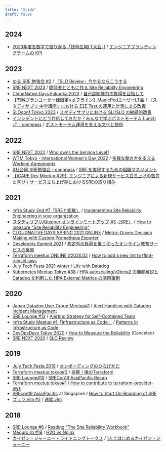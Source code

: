 ```yaml
---
title: "Slide"
draft: false
---
```

## 2024

* [2023年度を数字で振り返る「技術広報LT大会」](https://smarthr.connpass.com/event/311062/)] / [エンジニアブランディングチームの KPI](https://speakerdeck.com/chaspy/kpis-of-engineer-branding-team)

## 2023

* [ゆる SRE 勉強会 #2](https://yuru-sre.connpass.com/event/293783/) / [「SLO Review」今やるならこうする](https://speakerdeck.com/chaspy/if-i-had-to-do-the-slo-review-again)
* [SRE NEXT 2023](https://sre-next.dev/2023/schedule/#jp011) / [開発者とともに作る Site Reliability Engineering](https://speakerdeck.com/chaspy/sreing-with-developers)
* [CloudNative Days Fukuoka 2023](https://event.cloudnativedays.jp/cndf2023) / [自己診断能力の獲得を目指して](https://speakerdeck.com/chaspy/toward-the-acquisition-of-self-diagnostic-skills)
*  [【有料プランユーザー様限定×オフライン】MagicPodユーザーLT会](https://trident-qa.connpass.com/event/283709/) / [『スタディサプリ 中学講座』における E2E Test の運用と計測による改善](https://speakerdeck.com/chaspy/improved-e2e-testing-through-measurement)
* [SLOconf Tokyo 2023](https://connpass.com/event/282120/) / [スタディサプリにおける SLI/SLO の継続的改善](https://speakerdeck.com/chaspy/slo-at-studysapuri)
* [インシデントにどう対応してきたか？みんなで学ぶポストモーテム Lunch LT - connpass](https://findy.connpass.com/event/273197/) / [ポストモーテム運用を支える文化と技術](https://speakerdeck.com/chaspy/culture-and-technology-supporting-postmortem-operations)

## 2022

* [SRE NEXT 2022](https://sre-next.dev/2022/) / [Who owns the Service Level?](https://speakerdeck.com/chaspy/who-owns-the-service-level)
* [WTM Tokyo - International Women's Day 2022](https://wtm-tokyo.connpass.com/event/241705/) / [多様な働き方を支える Working Agreements](https://speakerdeck.com/chaspy/working-agreements-that-support-diverse-work-styles)
* [6社合同 SRE勉強会 - connpass](https://line.connpass.com/event/236497/) / [SRE を実現するための組織マネジメント](https://speakerdeck.com/chaspy/management-to-achieve-sre)
* [【iCARE Dev Meetup #29】エンジニアによる新規サービス立ち上げの苦労と喜び](https://icare.connpass.com/event/234046/) / [サービス立ち上げ期におけるSREの取り組み](https://speakerdeck.com/chaspy/sre-efforts-in-the-service-launch-phase)

## 2021

* [Infra Study 2nd #7「SREと組織」](https://forkwell.connpass.com/event/228038/) / [Implementing Site Reliability Engineering in your organization](https://speakerdeck.com/chaspy/implementing-site-reliability-engineering-in-your-organization)
* [スタディサプリ/Quipper オンラインミートアップ #3（SRE）](https://quipper.connpass.com/event/221184/) / [How to measure "Site Reliability Engineering"](https://speakerdeck.com/chaspy/how-to-measure-site-reliability-engineering)
* [CLOUDNATIVE DAYS SPRING 2021 ONLINE](https://event.cloudnativedays.jp/cndo2021) / [Metric-Driven Decision Making with Custom Prometheus Exporter](https://event.cloudnativedays.jp/cndo2021/talks/681)
* [Developers Summit 2021](https://event.shoeisha.jp/devsumi/20210218) / [想定外の負荷を乗り切ったオンライン教育サービスの裏側](https://event.shoeisha.jp/devsumi/20210218/session/3084/)
* [Terraform meetup ONLINE #2020.02](https://terraform-jp.connpass.com/event/200581/) / [How to add a new lint to tflint-ruleset-aws](https://gist.github.com/chaspy/606b4c30408b4e1bf0322c0f53c1e78b)
* [July Tech Festa 2021 winter](https://techfesta.connpass.com/event/193966/) / [Life with Datadog](https://speakerdeck.com/chaspy/life-with-datadog)
* [Kubernetes Meetup Tokyo #38](https://k8sjp.connpass.com/event/200136/) / [HPA autoscaling/v2beta2 の機能解説と Datadog を利用した HPA External Metrics の活用事例](https://speakerdeck.com/chaspy/v2beta2-and-examples-of-using-hpa-external-metrics-with-datadog)

## 2020
* [Japan Datadog User Group Meetup#1](https://datadog-jp.connpass.com/event/185920/) / [Alert Handling with Datadog Incident Management](https://speakerdeck.com/chaspy/alert-handling-with-datadog-incident-management)
* [SRE Lounge #12](https://sre-lounge.connpass.com/event/175323/) / [Alerting Strategy for Self-Contained Team](https://speakerdeck.com/chaspy/alerting-strategy-for-self-contained-team)
* [Infra Study Meetup #1「Infrastructure as Code」](https://forkwell.connpass.com/event/171560/) / [Patterns In Infrastructure as Code](https://speakerdeck.com/chaspy/patterns-in-infrastructure-as-code)
* [DevOpsDays Tokyo 2020](https://www.devopsdaystokyo.org/) / [How to Measure the Reliability](https://confengine.com/devopsdays-tokyo-2020/proposal/14080/how-to-measure-the-reliability) (Canceled)
* [SRE NEXT 2020](https://sre-next.dev/) / [SLO Review](https://speakerdeck.com/chaspy/slo-review)

## 2019
* [July Tech Festa 2019](https://2019.techfesta.jp/) / [オンボーディングのひろげかた](https://speakerdeck.com/chaspy/how-to-spread-onboarding-culture)
* [Terraform meetup tokyo#3](https://terraform-jp.connpass.com/event/153286/) / [突撃！隣のTerraform](https://speakerdeck.com/chaspy/visit-the-next-terraform)
* [SRE Lounge#10](https://sre-lounge.connpass.com/event/139832/) / [SRECon19 AsiaPacific Recap](https://speakerdeck.com/chaspy/srecon19-asiapacific-recap)
* [Terraform meetup tokyo#1](https://terraform-jp.connpass.com/event/137865/) / [How to contribute to terraform-provider-aws](https://speakerdeck.com/chaspy/how-to-contribute-to-terraform-provider-aws)
* [SREcon19 Asia/Pacific](https://www.usenix.org/conference/srecon19asia) at Singapore / [How to Start On-Boarding of SRE](https://www.usenix.org/conference/srecon19asia/presentation/kondo)
* [ゴリラ.vim #2](https://gorillavim.connpass.com/event/121394/) / [速度.vim](https://speakerdeck.com/chaspy/sokudo-dot-vim)

## 2018
* [SRE Lounge #6](https://sre-lounge.connpass.com/event/108054/) / [Reading "The Site Reliability Workbook"](https://speakerdeck.com/chaspy/reading-the-site-reliability-workbook)
* [Meguro.rb #19](https://megurorb.connpass.com/event/100401/) / [H2O vs Nginx](https://speakerdeck.com/chaspy/h2o-vs-nginx)
* [カイゼン・ジャーニー・ライトニングトークス](https://devlove.doorkeeper.jp/events/75607) / [1人ではじめるカイゼン・ジャーニー](https://speakerdeck.com/chaspy/start-kaizen-journey-by-myself)
